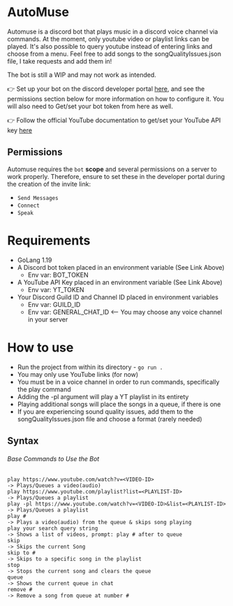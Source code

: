 # AutoMuse
Automuse is a discord bot that plays music in a discord voice channel via commands. At the moment, only youtube video or playlist links can be played. It's also possible to query youtube instead of entering links and choose from a menu. Feel free to add songs to the songQualityIssues.json file, I take requests and add them in!

The bot is still a WIP and may not work as intended.

:point_right: Set up your bot on the discord developer portal [here](https://discord.com/developers/applications), and see the permissions section below for more information on how to configure it. You will also need to Get/set your bot token from here as well.

:point_right: Follow the official YouTube documentation to get/set your YouTube API key [here](https://developers.google.com/youtube/v3/docs)

## Permissions

Automuse requires the `bot` **scope** and several permissions on a server to work properly. Therefore, ensure to set these in the developer portal during the creation of the invite link:
- `Send Messages`
- `Connect`
- `Speak`

# Requirements
- GoLang 1.19
- A Discord bot token placed in an environment variable (See Link Above)
     - Env var: BOT_TOKEN
- A YouTube API Key placed in an environment variable (See Link Above)
    - Env var: YT_TOKEN
- Your Discord Guild ID and Channel ID placed in environment variables
    - Env var: GUILD_ID
    - Env var: GENERAL_CHAT_ID <-- You may choose any voice channel in your server

# How to use
- Run the project from within its directory - `go run .`
- You may only use YouTube links (for now)
- You must be in a voice channel in order to run commands, specifically the play command
- Adding the -pl argument will play a YT playlist in its entirety
- Playing additional songs will place the songs in a queue, if there is one
- If you are experiencing sound quality issues, add them to the songQualityIssues.json file and choose a format (rarely needed)

## Syntax
###### Base Commands to Use the Bot
````
play https://www.youtube.com/watch?v=<VIDEO-ID>                         -> Plays/Queues a video(audio)
play https://www.youtube.com/playlist?list=<PLAYLIST-ID>                -> Plays/Queues a playlist
play -pl https://www.youtube.com/watch?v=<VIDEO-ID>&list=<PLAYLIST-ID>  -> Plays/Queues a playlist
play #                                                                  -> Plays a video(audio) from the queue & skips song playing
play your search query string                                           -> Shows a list of videos, prompt: play # after to queue
skip                                                                    -> Skips the current Song
skip to #                                                               -> Skips to a specific song in the playlist
stop                                                                    -> Stops the current song and clears the queue
queue                                                                   -> Shows the current queue in chat
remove #                                                                -> Remove a song from queue at number #
````